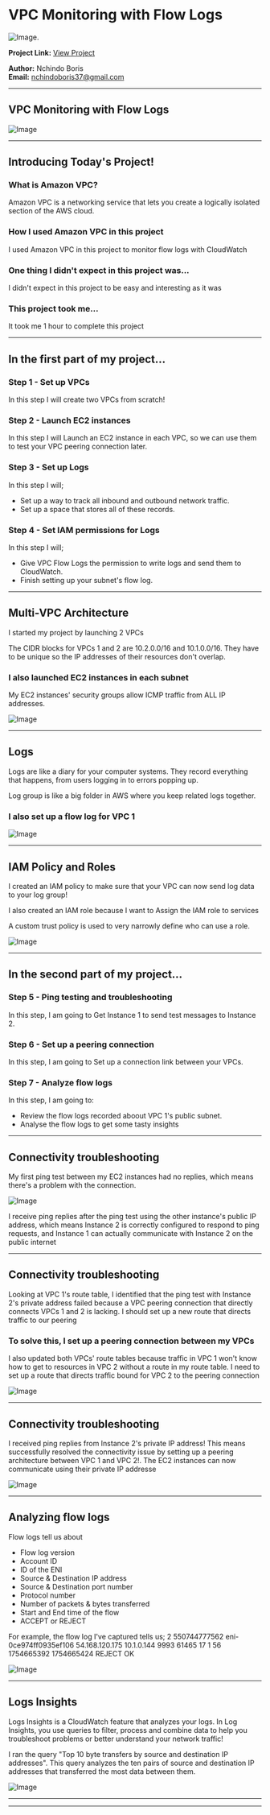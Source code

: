 # VPC Monitoring with Flow Logs

![Image](https://github.com/dev-boris67/AWS-Basics/blob/main/Project%20images/10.png?raw=true).

**Project Link:** [View Project](http://learn.nextwork.org/projects/aws-networks-monitoring)

**Author:** Nchindo Boris  
**Email:** nchindoboris37@gmail.com

---

## VPC Monitoring with Flow Logs

![Image](http://learn.nextwork.org/soothed_rose_serene_peach/uploads/aws-networks-monitoring_3e1e79a1)

---

## Introducing Today's Project!

### What is Amazon VPC?

Amazon VPC is a networking service that lets you create a logically isolated section of the AWS cloud.

### How I used Amazon VPC in this project

I used Amazon VPC in this project to monitor flow logs with CloudWatch

### One thing I didn't expect in this project was...

I didn't expect in this project to be easy and interesting as it was

### This project took me...

It took me 1 hour to complete this project

---

## In the first part of my project...

### Step 1 - Set up VPCs

In this step I will create two VPCs from scratch!

### Step 2 - Launch EC2 instances

In this step I will Launch an EC2 instance in each VPC, so we can use them to test your VPC peering connection later.

### Step 3 - Set up Logs

In this step I will;
- Set up a way to track all inbound and outbound network traffic.
- Set up a space that stores all of these records.

### Step 4 - Set IAM permissions for Logs

In this step I will;
- Give VPC Flow Logs the permission to write logs and send them to CloudWatch.
- Finish setting up your subnet's flow log.

---

## Multi-VPC Architecture

I started my project by launching 2 VPCs

The CIDR blocks for VPCs 1 and 2 are 10.2.0.0/16 and 10.1.0.0/16. They have to be unique so the IP addresses of their resources don't overlap.

### I also launched EC2 instances in each subnet

My EC2 instances' security groups allow ICMP traffic from ALL IP addresses. 

![Image](http://learn.nextwork.org/soothed_rose_serene_peach/uploads/aws-networks-monitoring_e7fa8775)

---

## Logs

Logs are like a diary for your computer systems. They record everything that happens, from users logging in to errors popping up.

Log group is like a big folder in AWS where you keep related logs together.

### I also set up a flow log for VPC 1

![Image](http://learn.nextwork.org/soothed_rose_serene_peach/uploads/aws-networks-monitoring_e8398869)

---

## IAM Policy and Roles

I created an IAM policy to make sure that your VPC can now send log data to your log group!

I also created an IAM role because I want to Assign the IAM role to services 

A custom trust policy is used to very narrowly define who can use a role.

![Image](http://learn.nextwork.org/soothed_rose_serene_peach/uploads/aws-networks-monitoring_4334d777)

---

## In the second part of my project...

### Step 5 - Ping testing and troubleshooting

In this step, I am going to Get Instance 1 to send test messages to Instance 2.

### Step 6 - Set up a peering connection

In this step, I am going to Set up a connection link between your VPCs.

### Step 7 - Analyze flow logs

In this step, I am going to:
- Review the flow logs recorded aboout VPC 1's public subnet.
- Analyse the flow logs to get some tasty insights

---

## Connectivity troubleshooting

My first ping test between my EC2 instances had no replies, which means there's a problem with the connection.

![Image](http://learn.nextwork.org/soothed_rose_serene_peach/uploads/aws-networks-monitoring_99d4ba42)

I receive ping replies after the ping test using the other instance's public IP address, which means Instance 2 is correctly configured to respond to ping requests, and Instance 1 can actually communicate with Instance 2 on the public internet

---

## Connectivity troubleshooting

Looking at VPC 1's route table, I identified that the ping test with Instance 2's private address failed because a VPC peering connection that directly connects VPCs 1 and 2 is lacking. I should set up a new route that directs traffic to our peering

### To solve this, I set up a peering connection between my VPCs

I also updated both VPCs' route tables because traffic in VPC 1 won't know how to get to resources in VPC 2 without a route in my route table. I need to set up a route that directs traffic bound for VPC 2 to the peering connection

![Image](http://learn.nextwork.org/soothed_rose_serene_peach/uploads/aws-networks-monitoring_7316a13d)

---

## Connectivity troubleshooting

I received ping replies from Instance 2's private IP address! This means successfully resolved the connectivity issue by setting up a peering architecture between VPC 1 and VPC 2!. The EC2 instances can now communicate using their private IP addresse

![Image](http://learn.nextwork.org/soothed_rose_serene_peach/uploads/aws-networks-monitoring_4ec7821f)

---

## Analyzing flow logs

Flow logs tell us about
- Flow log version
- Account ID
- ID of the ENI
- Source & Destination IP address
- Source & Destination port number
- Protocol number
- Number of packets & bytes transferred
- Start and End time of the flow
- ACCEPT or REJECT

For example, the flow log I've captured tells us;
2 550744777562 eni-0ce974ff0935ef106 54.168.120.175 10.1.0.144 9993 61465 17 1 56 1754665392 1754665424 REJECT OK

![Image](http://learn.nextwork.org/soothed_rose_serene_peach/uploads/aws-networks-monitoring_d116818e)

---

## Logs Insights

Logs Insights is a CloudWatch feature that analyzes your logs. In Log Insights, you use queries to filter, process and combine data to help you troubleshoot problems or better understand your network traffic!

I ran the query "Top 10 byte transfers by source and destination IP addresses". This query analyzes the ten pairs of source and destination IP addresses that transferred the most data between them.

![Image](http://learn.nextwork.org/soothed_rose_serene_peach/uploads/aws-networks-monitoring_3e1e79a1)

---

---
